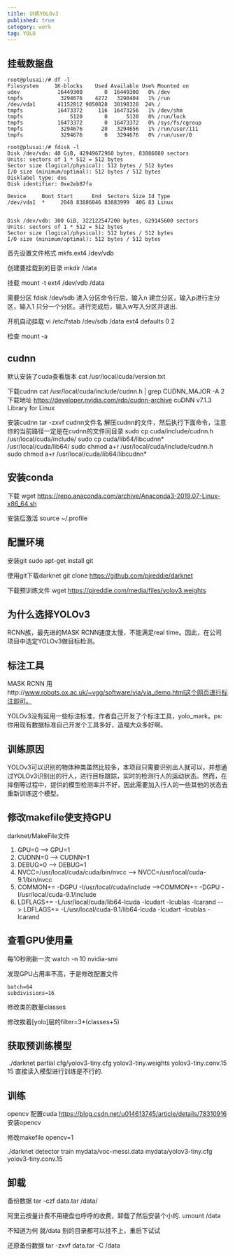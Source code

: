 ```yaml
---
title: 训练YOLOv3
published: true
category: work
tag: YOLO
---
```


## 挂载数据盘

```
root@plusai:/# df -l
Filesystem     1K-blocks    Used Available Use% Mounted on
udev            16449300       0  16449300   0% /dev
tmpfs            3294676    4272   3290404   1% /run
/dev/vda1       41152812 9050828  30198328  24% /
tmpfs           16473372     116  16473256   1% /dev/shm
tmpfs               5120       0      5120   0% /run/lock
tmpfs           16473372       0  16473372   0% /sys/fs/cgroup
tmpfs            3294676      20   3294656   1% /run/user/111
tmpfs            3294676       0   3294676   0% /run/user/0
```

```
root@plusai:/# fdisk -l
Disk /dev/vda: 40 GiB, 42949672960 bytes, 83886080 sectors
Units: sectors of 1 * 512 = 512 bytes
Sector size (logical/physical): 512 bytes / 512 bytes
I/O size (minimum/optimal): 512 bytes / 512 bytes
Disklabel type: dos
Disk identifier: 0xe2eb87fa

Device     Boot Start      End  Sectors Size Id Type
/dev/vda1  *     2048 83886046 83883999  40G 83 Linux


Disk /dev/vdb: 300 GiB, 322122547200 bytes, 629145600 sectors
Units: sectors of 1 * 512 = 512 bytes
Sector size (logical/physical): 512 bytes / 512 bytes
I/O size (minimum/optimal): 512 bytes / 512 bytes

```

首先设置文件格式
mkfs.ext4 /dev/vdb

创建要挂载到的目录
mkdir /data

挂载
mount -t ext4 /dev/vdb /data

需要分区
fdisk /dev/sdb
进入分区命令行后，输入n 建立分区，输入p进行主分区，输入1 只分一个分区。进行完成后，输入w写入分区并退出.

开机自动挂载
vi /etc/fstab
/dev/sdb        /data   ext4    defaults        0       2

检查
mount -a

## cudnn

默认安装了cuda查看版本
cat /usr/local/cuda/version.txt

下载cudnn
cat /usr/local/cuda/include/cudnn.h | grep CUDNN_MAJOR -A 2
下载地址 https://developer.nvidia.com/rdp/cudnn-archive
cuDNN v7.1.3 Library for Linux

安装cudnn
tar -zxvf cudnn文件名 解压cudnn的文件，然后执行下面命令，注意你的当前路径一定是在cudnn的文件同目录
sudo cp cuda/include/cudnn.h /usr/local/cuda/include/
sudo cp cuda/lib64/libcudnn* /usr/local/cuda/lib64/
sudo chmod a+r /usr/local/cuda/include/cudnn.h
sudo chmod a+r /usr/local/cuda/lib64/libcudnn*

## 安装conda
下载
wget https://repo.anaconda.com/archive/Anaconda3-2019.07-Linux-x86_64.sh

安装后激活
source ~/.profile

## 配置环境

安装git
sudo apt-get install git

使用git下载darknet
git clone https://github.com/pjreddie/darknet

下载预训练文件
wget https://pjreddie.com/media/files/yolov3.weights

## 为什么选择YOLOv3
RCNN族，最先进的MASK RCNN速度太慢，不能满足real time。因此，在公司项目中选定YOLOv3做目标检测。

## 标注工具

MASK RCNN 用http://www.robots.ox.ac.uk/~vgg/software/via/via_demo.html这个网页进行标注即可。

YOLOv3没有延用一些标注标准，作者自己开发了个标注工具，yolo_mark。ps:你用现有数据标准自己开发个工具多好，造福大众多好啊。

## 训练原因

YOLOv3可以识别的物体种类虽然比较多，本项目只需要识别出人就可以，并想通过YOLOv3识别出的行人，进行目标跟踪，实时的检测行人的运动状态。然而，在摔倒等过程中，提供的模型检测率并不好，因此需要加入行人的一些其他的状态去重新训练这个模型。

## 修改makefile使支持GPU

darknet/MakeFile文件
1. GPU=0 --> GPU=1
2. CUDNN=0 --> CUDNN=1
3. DEBUG=0 --> DEBUG=1
4. NVCC=/usr/local/cuda/cuda/bin/nvcc
--> NVCC=/usr/local/cuda-9.1/bin/nvcc
5. COMMON+= -DGPU -I/usr/local/cuda/include
-->COMMON+= -DGPU -I/usr/local/cuda-9.1/include
6. LDFLAGS+= -L/usr/local/cuda/lib64-lcuda -lcudart -lcublas -lcarand
--> LDFLAGS+= -L/usr/local/cuda-9.1/lib64-lcuda -lcudart -lcublas -lcarand

## 查看GPU使用量
每10秒刷新一次
watch -n 10 nvidia-smi

发现GPU占用率不高，于是修改配置文件
```
batch=64
subdivisions=16
```
修改类的数量classes

修改挨着[yolo]层的filter=3*(classes+5)


## 获取预训练模型

 ./darknet partial cfg/yolov3-tiny.cfg yolov3-tiny.weights yolov3-tiny.conv.15 15
直接读入模型进行训练是不行的.

## 训练

opencv 配置cuda https://blog.csdn.net/u014613745/article/details/78310916
安装opencv

修改makefile opencv=1

./darknet detector train mydata/voc-messi.data mydata/yolov3-tiny.cfg yolov3-tiny.conv.15

## 卸载

备份数据
tar -czf data.tar /data/

阿里云按量计费不用硬盘也呼呼的收费，卸载了然后安装个小的.
umount /data

不知道为何 就/data 别的目录都可以挂不上，重启下试试

还原备份数据
tar -zxvf data.tar -C /data
